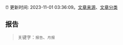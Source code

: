 :alarm_clock: 更新时间: 2023-11-01 03:36:09。[文章来源](/README.md)、[文章分类](/TAGS.md)

## 报告


> 关键字：`报告`、`月报`



